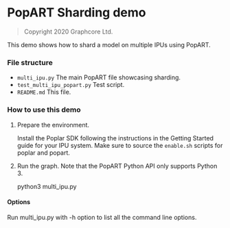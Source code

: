 # PopART Sharding demo

> Copyright 2020 Graphcore Ltd.

This demo shows how to shard a model on multiple IPUs using PopART.


### File structure

* `multi_ipu.py` The main PopART file showcasing sharding.
* `test_multi_ipu_popart.py` Test script.
* `README.md` This file.

### How to use this demo

1) Prepare the environment.

   Install the Poplar SDK following the instructions in the Getting Started guide for your IPU system. Make sure to source the `enable.sh`
    scripts for poplar and popart.

2) Run the graph. Note that the PopART Python API only supports Python 3.

    python3 multi_ipu.py


#### Options
Run multi_ipu.py with -h option to list all the command line options.
